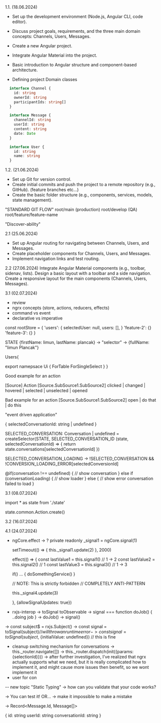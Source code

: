 1.1. (18.06.2024)
  - Set up the development environment (Node.js, Angular CLI, code editor).
  - Discuss project goals, requirements, and the three main domain concepts: Channels, Users, Messages.
  - Create a new Angular project.
  - Integrate Angular Material into the project.
  - Basic introduction to Angular structure and component-based architecture.

- Defining project Domain classes
```ts
  interface Channel {
    id: string
    ownerId: string
    participantIds: string[]
  }

  interface Message {
    channelId: string
    userId: string
    content: string
    date: Date
  }

  interface User {
    id: string
    name: string
  }
```

1.2. (21.06.2024)
- Set up Git for version control.
- Create initial commits and push the project to a remote repository (e.g., GitHub). (feature branches etc...)
- Create the basic folder structure (e.g., components, services, models, state management).


"STANDARD GIT FLOW"
root/main (production)
root/develop (QA)
root/feature/feature-name

"Discover-ability"


2.1 (25.06.2024)
- Set up Angular routing for navigating between Channels, Users, and Messages.
- Create placeholder components for Channels, Users, and Messages.
- Implement navigation links and test routing.

2.2 (27.06.2024)
Integrate Angular Material components (e.g., toolbar, sidenav, lists).
Design a basic layout with a toolbar and a side navigation.
Create a responsive layout for the main components (Channels, Users, Messages).

3.1 (02.07.2024)
- review
- ngrx concepts (store, actions, reducers, effects)
- command vs event
- declarative vs imperative

const rootStore = {
  'users': {
    selectedUser: null,
    users: [],
  }
  'feature-2': {}
  'feature-3': {}
}


STATE {firstName: limun, lastName: plancak} -> "selector" -> {fullName: "limun Plancak"}

Users{

  export namepsace Ui {
    ForTable
    ForSingleSelect
  }
}

Good example for an action 

[Source] Action
[Source.SubSource1.SubSource2] clicked | changed | hovered | selected | unselected | opened 

Bad example for an action
[Source.SubSource1.SubSource2] open | do that | do this 

"event driven application"

{
  selectedConversationId: string | undefined
}

SELECTED_CONVERSATION: Conversation | undefined = createSelector(STATE, SELECTED_CONVERSATION_ID (state, selectedConversationId) => {
  return state.conversations[selectedConversationId]
})


SELECTED_CONVERSATION_LOADING -> !SELECTED_CONVERSATION && !CONVERSION_LOADING_ERROR[selectedConversionId]


@if(conversation !== undefined) {
  // show conversation
} else if (conversationLoading) {
  // show loader 
} else {
  // show error conversation failed to load
}


3.1 (08.07.2024)


import * as state from './state'

state.common.Action.create()

3.2 (16.07.2024)

4.1 (24.07.2024)
- ngCore.effect -> ?
  private readonly _signal1 = ngCore.signal(1)

  setTimeout(() => {
    this._signal1.update(2)
  }, 2000)


  effect(() => {
    const lastValue1 = this.signal1() // 1 -> 2
    const lastValue2 = this.signal2() // 1 
    const lastValue3 = this.signal3() // 1 -> 3

    if() ... {
      doSomethingService()
    }

    // NOTE: This is strictly forbidden
    // COMPLETELY ANTI-PATTERN

    this._signal4.update(3)
    
  }, {allowSignalUpdates: true})

- rxjs-interop -> toSignal toObservable
-> signal === function doJob() { ..doing job } 
-> doJob()
-> signal()


-> const subject$ = rxjs.Subject()
-> const signal = toSignal(subject$) // will throw an run time error
-> const signal = toSignal(subject$, {initialValue: undefined}) // this is fine

- cleanup switching mechanism for conversations
 -> this._router.navigate([])
 -> this._router.dispatch(init({params: {selectionId}}))
 -> after further investigation, I've realized that ngrx actually supports what we need, but it is really complicated how to implement it, and might cause more issues then benefit, so we wont implement it
- user for con


-- new topic "Static Typing"
-> how can you validate that your code works?

-> You can test it!  OR... 
-> make it impossible to make a mistake

-> Record<Message.Id, Message[]>

{
  id: string
  userId: string
  conversationId: string
}

